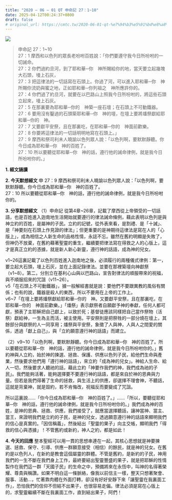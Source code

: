 ```yaml
---
title: "2020 – 06 – 01 QT 申命記 27：1~10"
date: 2025-04-12T00:24:37+0800
draft: false
# original_url: https://cmtc.tw/2020-06-01-qt-%e7%94%b3%e5%91%bd%e8%a8%98-27%ef%bc%9a110
---
```


![](/images/qt.jpg)
> 申命記 27：1\~10  
> 27：1 摩西和以色列的眾長老吩咐百姓說：「你們要遵守我今日所吩咐的一切誡命。  
> 27：2 你們過約旦河，到了耶和華─你　神所賜給你的地，當天要立起幾塊大石頭，墁上石灰，  
> 27：3 把這律法的一切話寫在石頭上。你過了河，可以進入耶和華─你　神所賜你流奶與蜜之地，正如耶和華─你列祖之　神所應許你的。  
> 27：4 你們過了約旦河，就要在以巴路山上照我今日所吩咐的，將這些石頭立起來，墁上石灰。  
> 27：5 在那裏要為耶和華─你的　神築一座石壇；在石頭上不可動鐵器。  
> 27：6 要用沒有鑿過的石頭築耶和華─你　神的壇，在壇上要將燔祭獻給耶和華─你的　神。  
> 27：7 又要獻平安祭，且在那裏吃，在耶和華─你的　神面前歡樂。  
> 27：8 你要將這律法的一切話明明地寫在石頭上。」  
> 27：9 摩西和祭司利未人曉諭以色列眾人說：「以色列啊，要默默靜聽。你今日成為耶和華─你　神的百姓了。  
> 27：10 所以要聽從耶和華─你　神的話，遵行他的誡命律例，就是我今日所吩咐你的。」

**1. 經文誦讀**

**2.  今天默想經文**
申 27：9 摩西和祭司利未人曉諭以色列眾人說：「以色列啊，要默默靜聽。你今日成為耶和華─你　神的百姓了。  
27：10 所以要聽從耶和華─你　神的話，遵行他的誡命律例，就是我今日所吩咐你的。

**3. 分享默想經文**
（1）申命記 從第4章~26章，記載了摩西從上帝領受的一切話語，也是百姓進入迦南地生活開始就要遵行的律法誡命條例，藉此表明以色列是與神立約的百姓，是屬神的子民。立約的記號，從外表來看，是割禮、是「十誡」、是「神要刻在石頭上作見證的律法」；但更重要的是神期待這律法是寫在人的「心版上」，成為相信之人新生命的品格性情，永誌不忘。雖然在舊約明顯是失敗了，但神仍不放棄，在舊約藉著聖靈的重生，繼續要把律法寫在得救之人的心版上，這才是真正立約的憑據，就是新人新心新靈，遵行神的話語，成為神的兒女。

v1\~26這裏記載了以色列百姓進入迦南地之後，必須履行的兩種儀式律例：第一，要立起大石頭，墁上石灰，並在上面記錄律法。並要在那裡築壇向神獻祭（v1\~8）。第二，分別立在基利心山與以巴路山，宣告對律法的順服帶來的祝福，與不順服招來的咒詛（v11\~26）。  
v5「在石頭上不可動鐵器」，據一般解經書就是說：要他們不要跟異教的風俗有關係；也有的說，鐵器是殺人的東西，所以不要用在上帝的工作上。  
v6\~7「在壇上要將燔祭獻給耶和華─你的　神。又要獻平安祭，且在那裏吃，在耶和華─你的　神面前歡樂。」「燔祭」表示獻祭者自願獻予神的奉獻，任何人都可獻，預表了主耶穌把自己獻上，以致於死；基督徒應該同樣把自己當作祭物（活祭）獻給神，一生為主而活，被主使用。平安祭則是把祭牲的一部分燒在壇上，其餘部分與獻祭的人一同享用；燔祭與平安祭，象徵了人與神，人與人之間愛的關係，透過「獻上自己」，與「立約願意遵行神的話語」而建立。

（2）v9\~10「以色列啊，要默默靜聽。你今日成為耶和華─你　神的百姓了。所以要聽從耶和華─你　神的話，遵行他的誡命律例，就是我今日所吩咐你的。」舊約神與人立約，始於神的揀選、拯救、保護、供應以色列子民，給他們生命與產業，然後要求他們用「遵行神的話語」，來立約「成為神的兒女」。神給人生命、給人一切，然後要求人聽祂的話，藉此立約「神要作我們的神，我們成為祂的子民」。我們能夠活著，能夠選擇要不要遵行神的話語，都是來自於神的恩典與力量。但若是我們得著了生命的拯救，與生活上的供應，卻選擇不理會神，不聽話，這就是背棄神，就是毀約，若不肯悔改，祝福反而要變成了咒詛。

所以這裏說……「你今日成為耶和華─你　神的百姓了。」……「所以，要聽從耶和華─你　神的話，遵行他的誡命律例，就是我今日所吩咐你的。」我們成為神的百姓，是神的恩典、拯救、供應，我們接受了，就應當選擇聽話，讓神當神、當主、當王，來證明我們是立約的子民，是神的兒女，透過願意遵行神的話語來顯明我們的信心是真實的。「因信稱義」，然後結出「聖靈的果子」向主交帳，顯明我們「得救的信心與憑據」！不管舊約或新約，神人之約，都是如此！

**4. 今天的回應**
整本聖經可以用一貫的思想串連在一起，其核心思想就是神要揀選、拯救、保守、引導、供應一群願意接受（相信）的餘民，就是神的兒女。在舊約是以色列人，在新約是教會這個屬靈的群體。不管是舊約，是新約的子民，神用我們的一生不斷在我們身上工作，最終要結出聖靈豐盛的果子，就是把耶穌的性情製作在我們這一群「天國子民」的生命之中，預備將來在永恆中，叫神的名得著榮耀、尊貴與稱讚。如果不明白這一條脈絡，像我以前信主一樣，整天只想著聚會、服事、活動…，忙著靠肉體在外面打轉，卻沒有好好安靜下來「讓聖靈在我裏面工作」，恐怕我們的信仰不但結不出果子，也很容易走偏。律法必須是寫在心版上的，求聖靈繼續不斷在我裏面工作，直到結出果子，阿們！
